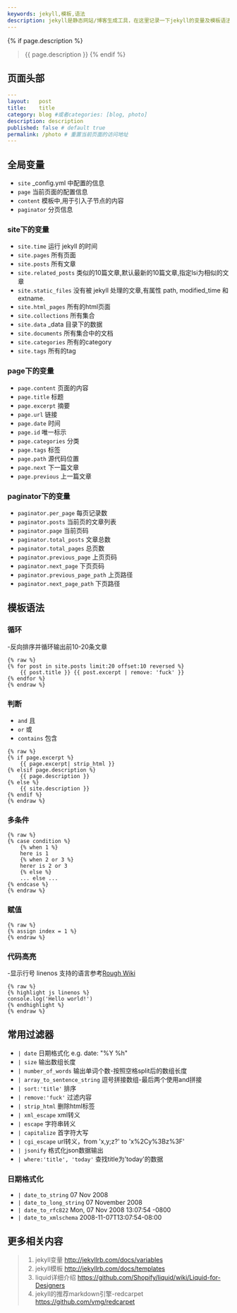 ```yaml
---
keywords: jekyll,模板,语法
description: jekyll是静态网站/博客生成工具，在这里记录一下jekyll的变量及模板语法，jekyll基于Liquid模板进行扩展，大部分可参考Liquid语法
---
```

{% if page.description %}
>{{ page.description }}
{% endif %}

## 页面头部

``` yaml
---
layout:   post
title:    title
category: blog #或者categories: [blog, photo]
description: description
published: false # default true
permalink: /photo # 重置当前页面的访问地址
---
```


## 全局变量

- `site` _config.yml 中配置的信息
- `page` 当前页面的配置信息
- `content` 模板中,用于引入子节点的内容
- `paginator` 分页信息

### site下的变量
- `site.time` 运行 jekyll 的时间
- `site.pages` 所有页面
- `site.posts` 所有文章
- `site.related_posts` 类似的10篇文章,默认最新的10篇文章,指定lsi为相似的文章
- `site.static_files` 没有被 jekyll 处理的文章,有属性 path, modified_time 和 extname.
- `site.html_pages` 所有的html页面
- `site.collections` 所有集合
- `site.data` _data 目录下的数据
- `site.documents` 所有集合中的文档
- `site.categories` 所有的category
- `site.tags` 所有的tag

### page下的变量
- `page.content` 页面的内容
- `page.title` 标题
- `page.excerpt` 摘要
- `page.url` 链接
- `page.date` 时间
- `page.id` 唯一标示
- `page.categories` 分类
- `page.tags` 标签
- `page.path` 源代码位置
- `page.next` 下一篇文章
- `page.previous` 上一篇文章

### paginator下的变量
- `paginator.per_page` 每页记录数
- `paginator.posts` 当前页的文章列表
- `paginator.page` 当前页码
- `paginator.total_posts` 文章总数
- `paginator.total_pages` 总页数
- `paginator.previous_page` 上页页码
- `paginator.next_page` 下页页码
- `paginator.previous_page_path` 上页路径
- `paginator.next_page_path` 下页路径

## 模板语法

### 循环
-反向排序并循环输出前10-20条文章

``` liquid
{% raw %}
{% for post in site.posts limit:20 offset:10 reversed %}
    {{ post.title }} {{ post.excerpt | remove: 'fuck' }}
{% endfor %}
{% endraw %}
```

### 判断
- `and` 且
- `or` 或
- `contains` 包含

``` liquid
{% raw %}
{% if page.excerpt %}
    {{ page.excerpt| strip_html }}
{% elsif page.description %}
    {{ page.description }}
{% else %}
    {{ site.description }}
{% endif %}
{% endraw %}
```

### 多条件
``` liquid
{% raw %}
{% case condition %}
    {% when 1 %}
    here is 1
    {% when 2 or 3 %}
    herer is 2 or 3
    {% else %}
    ... else ...
{% endcase %}
{% endraw %}
```

### 赋值

``` liquid
{% raw %}
{% assign index = 1 %}
{% endraw %}
```

### 代码高亮
-显示行号 linenos
支持的语言参考[Rough Wiki](https://github.com/jneen/rouge/wiki/List-of-supported-languages-and-lexers)

``` liquid
{% raw %}
{% highlight js linenos %}
console.log('Hello world!')
{% endhighlight %}
{% endraw %}
```

## 常用过滤器

- `| date` 日期格式化 e.g. date: "%Y %h"
- `| size` 输出数组长度
- `| number_of_words` 输出单词个数-按照空格split后的数组长度
- `| array_to_sentence_string` 逗号拼接数组-最后两个使用and拼接
- `| sort:'title'`  排序
- `| remove:'fuck'` 过滤内容
- `| strip_html` 删除html标签
- `| xml_escape` xml转义
- `| escape` 字符串转义
- `| capitalize` 首字符大写
- `| cgi_escape` url转义，from 'x,y;z?' to 'x%2Cy%3Bz%3F'
- `| jsonify` 格式化json数据输出
- `| where:'title', 'today'` 查找title为'today'的数据

### 日期格式化

- `| date_to_string` 07 Nov 2008
- `| date_to_long_string` 07 November 2008
- `| date_to_rfc822` Mon, 07 Nov 2008 13:07:54 -0800
- `| date_to_xmlschema` 2008-11-07T13:07:54-08:00

## 更多相关内容

> 1. jekyll变量 <http://jekyllrb.com/docs/variables>
> 2. jekyll模板 <http://jekyllrb.com/docs/templates>
> 3. liquid详细介绍 <https://github.com/Shopify/liquid/wiki/Liquid-for-Designers>
> 4. jekyll的推荐markdown引擎-redcarpet <https://github.com/vmg/redcarpet>

